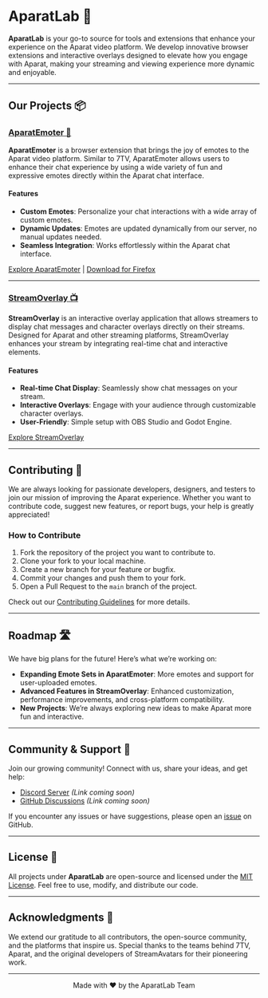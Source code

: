 # AparatLab 🚀

**AparatLab** is your go-to source for tools and extensions that enhance your experience on the Aparat video platform. We develop innovative browser extensions and interactive overlays designed to elevate how you engage with Aparat, making your streaming and viewing experience more dynamic and enjoyable.

---

## Our Projects 📦

### [AparatEmoter 🎉](https://github.com/AparatLab/AparatEmoter)
**AparatEmoter** is a browser extension that brings the joy of emotes to the Aparat video platform. Similar to 7TV, AparatEmoter allows users to enhance their chat experience by using a wide variety of fun and expressive emotes directly within the Aparat chat interface.

#### Features
- **Custom Emotes**: Personalize your chat interactions with a wide array of custom emotes.
- **Dynamic Updates**: Emotes are updated dynamically from our server, no manual updates needed.
- **Seamless Integration**: Works effortlessly within the Aparat chat interface.

[Explore AparatEmoter](https://github.com/AparatLab/AparatEmoter) | [Download for Firefox](https://addons.mozilla.org/en-US/firefox/addon/aparatemoter/)

---

### [StreamOverlay 📺](https://github.com/AparatLab/StreamOverlay)
**StreamOverlay** is an interactive overlay application that allows streamers to display chat messages and character overlays directly on their streams. Designed for Aparat and other streaming platforms, StreamOverlay enhances your stream by integrating real-time chat and interactive elements.

#### Features
- **Real-time Chat Display**: Seamlessly show chat messages on your stream.
- **Interactive Overlays**: Engage with your audience through customizable character overlays.
- **User-Friendly**: Simple setup with OBS Studio and Godot Engine.

[Explore StreamOverlay](https://github.com/AparatLab/StreamOverlay)

---

## Contributing 🤝

We are always looking for passionate developers, designers, and testers to join our mission of improving the Aparat experience. Whether you want to contribute code, suggest new features, or report bugs, your help is greatly appreciated!

### How to Contribute
1. Fork the repository of the project you want to contribute to.
2. Clone your fork to your local machine.
3. Create a new branch for your feature or bugfix.
4. Commit your changes and push them to your fork.
5. Open a Pull Request to the `main` branch of the project.

Check out our [Contributing Guidelines](https://github.com/AparatLab/.github/blob/main/CONTRIBUTING.md) for more details.

---

## Roadmap 🛣️

We have big plans for the future! Here’s what we’re working on:

- **Expanding Emote Sets in AparatEmoter**: More emotes and support for user-uploaded emotes.
- **Advanced Features in StreamOverlay**: Enhanced customization, performance improvements, and cross-platform compatibility.
- **New Projects**: We’re always exploring new ideas to make Aparat more fun and interactive.

---

## Community & Support 💬

Join our growing community! Connect with us, share your ideas, and get help:

- [Discord Server](#) *(Link coming soon)*
- [GitHub Discussions](#) *(Link coming soon)*

If you encounter any issues or have suggestions, please open an [issue](https://github.com/AparatLab/AparatLab/issues) on GitHub.

---

## License 📄

All projects under **AparatLab** are open-source and licensed under the [MIT License](LICENSE). Feel free to use, modify, and distribute our code.

---

## Acknowledgments 🙏

We extend our gratitude to all contributors, the open-source community, and the platforms that inspire us. Special thanks to the teams behind 7TV, Aparat, and the original developers of StreamAvatars for their pioneering work.

---

<p align="center">Made with ❤️ by the AparatLab Team</p>


